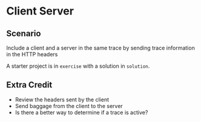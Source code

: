 # Client Server

## Scenario

Include a client and a server in the same trace by sending trace information in the HTTP headers

A starter project is in `exercise` with a solution in `solution`.

## Extra Credit

* Review the headers sent by the client
* Send baggage from the client to the server
* Is there a better way to determine if a trace is active?
